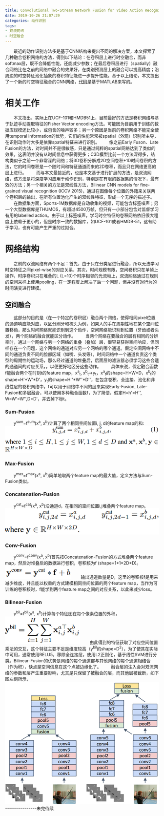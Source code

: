 ```yaml
---
title: Convolutional Two-Stream Network Fusion for Video Action Recognition (CVPR 2016)
date: 2019-10-26 21:07:29
categories: 动作识别
tags:
- 双流网络
- 时空融合
---
```

&emsp;&emsp;最近的动作识别方法多是基于CNN结构来提出不同的解决方案，本文探索了几种融合卷积网络的方法，得到以下结论：在卷积层上进行时空融合，而非softmax层，既不会降低性能，还能减少参数；在最后卷积层进行（spatially）融合网络比在之前的网络中融合的效果好，在类别预测层上的融合可以提高精度；沿周边的时空特征池化抽象的卷积特征能进一步提升性能。基于以上结论，本文提出了一个新的时空特征融合的CNN网络，[代码](https://github.com/feichtenhofer/twostreamfusion)是基于MATLAB来写的。
# 相关工作
&emsp;&emsp;本文指出，实际上在UCF-101和HMDB51上，目前最好的方法是卷积网络与基于轨迹手动提取特征的Fisher Vector encoding方法。可能因为目前用于训练的数据库规模还比较小，或包含的噪声较多；另一个原因是当前的卷积网络不能完全使用temporal information的优势，它们的性能常常被spatial（外观）识别所主导，在识别动作时大多是依靠spatial特征来进行识别。
&emsp;&emsp;像之前Early Fuson、Late Fusion的方法，对时间并不是很敏感，只是通过纯粹的spatial网络达到了类似的效果，这表明并没有从时间信息中获得更多；C3D模型比前一个方法深得多，结构类似于之前一个非常深的网络；将3D卷积分解成2D空间卷积+1D时间卷积的方法，它的时间卷积是一个随时间和特征通道而来的2D卷积，而且只在网络更高的层上进行。
&emsp;&emsp;而与本文最接近的，也是本文基于进行扩展的方法，是双流网络，该方法是将深度学习应用于动作识别，特别是在有限的数据集的情况下，最有效的方法；另一个相关的方法是双线性方法，Bilinear CNN models for fine-grained visual recognition (ICCV 2015)，通过在图像每个位置的外籍来关联两个卷积层的输出，在所有位置池化产生的双线性特征，形成一个无序的描述子。
&emsp;&emsp;在数据集方面，Sports-1M数据库是自动收集的视频，可能包含标签噪声；另一个大型数据库是THUMOS，有超过4500万帧，但只有一小部分包含对监督学习有用的labelled action。由于以上标签噪声，学习时空特征的卷积网络依旧很大程度上依赖于更小的，但是时序一致的数据库，如UCF-101或者HMDB-51，这有助于学习，也有可能产生严重的过拟合。
# 网络结构
&emsp;&emsp;之前的双流网络有两个不足：首先，由于只在分类层进行融合，所以无法学习时空特征之间pixel-wise的对应关系，其次，时间规模有限，空间卷积只在单帧上操作，时序卷积只在堆叠的L (L=10)个时序相邻的光流帧上，双流网络通过在规则的空间采样上使用pooling，在一定程度上解决了后一个问题，但并没有对行为的时间演变进行建模。
## 空间融合
&emsp;&emsp;这部分的目的是（在一个特定的卷积层）融合两个网络，使得相同pixel位置的通道响应能对应，以区分刷牙和梳头为例，如果人的手在周期性地在某个空间位置移动，那么时间网络就能识别到这个动作，空间网络能识别到位置（牙齿或者头发），两个网络的融合就能区分动作。
&emsp;&emsp;当两个网络在要融合的层有相同的分辨率时，通过一个网络与另一个网络的重叠（叠加）层，很容易获得空间响应，但同样存在一个问题，这个网络的通道对应另一个网络的哪个通道。假定空间网络中不同的通道负责不同的脸部区域（如嘴、头发等），时间网络中一个通道负责这个类型的周期性的运动场，那么经过通道的堆叠后，后面层的滤波器必须学习这些合适的通道间的对应关系，，以便更好地区分这些动作。
&emsp;&emsp;具体来说，假定融合函数f能融合两个在时刻t的feature map，x<sup>a</sup><sub>t</sub>, x<sup>b</sup><sub>t</sub>->y<sub>t</sub>，x<sup>a</sup><sub>t</sub>的shape=H\*W\*D，x<sup>b</sup><sub>t</sub>的shape=H'\*W'\*D'，y<sub>t</sub>的shape=H''\*W''\*D''，在包含卷积、全连接、池化和非线性层的卷积网络中，f可以用于网络中不同的层来实现Early-Fusion, Late-Fusion和多层融合，可以使用多种融合函数f，为了简便，假定H=h'=H'', W=W'=W'',D=D'，并去掉下标t。
### Sum-Fusion
&emsp;&emsp;y<sup>sum</sup>=f<sup>sum</sup>(x<sup>a</sup>, x<sup>b</sup>)计算了两个相同空间位置i, j, d的feature map的和:
![](/images/Fusion/sum-fusion.png "")
### Max-Fusion
&emsp;&emsp;y<sup>max</sup>=f<sup>max</sup>(x<sup>a</sup>, x<sup>b</sup>)简单地取两个feature map的最大值，定义方法与Sum-Fusion类似。
### Concatenation-Fusion
&emsp;&emsp;y<sup>cat</sup>=f<sup>cat</sup>(x<sup>a</sup>, x<sup>b</sup>)沿通道d，在相同的空间位置i,j堆叠两个feature map。
![](/images/Fusion/concatenation.png "")
### Conv-Fusion
&emsp;&emsp;y<sup>conv</sup>=f<sup>conv</sup>(x<sup>a</sup>, x<sup>b</sup>)首先按Concatenation-Fusion的方式堆叠两个feature map，然后对堆叠后的数据进行卷积，卷积核为f (shape=1\*1\*2D\*D)。
![](/images/Fusion/conv-fusion.png "")
&emsp;&emsp;输出通道数量是D，这里的卷积核f是用来减少维度，并且能以权重的方式建模相同空间位置的两个feature map，当作为可训练的卷积核时，f能学到两个feature map之间的对应关系，以此来减少loss。
### Bilinear-Fusion
&emsp;&emsp;y<sup>bil</sup>=f<sup>bil</sup>(x<sup>a</sup>, x<sup>b</sup>)计算每个特征图在每个像素位置的外积，
![](/images/Fusion/bilinear.png "")
&emsp;&emsp;由此得到的特征获取了对应空间位置乘法的交互，这个特征主要不足是维度较高（y<sup>bil</sup>的shape=D<sup>2</sup>），为了使其在实际中可用，通常使用RELU5，移除全连接层，使用L2正则化，基于线性SVM进行分类。Bilinear-Fusion的优势是网络的每个通道都与其他网络的每个通道相结合（作为积），缺点是空间信息在这个点被边缘化了。
&emsp;&emsp;融合层的注入会对双流网络的参数和层产生重要影响，尤其是只保留了被融合的层，而其他层被截断，如下图左侧所示，
![](/images/Fusion/example.png "")
\----------------未完待续
&emsp;&emsp;
&emsp;&emsp;

